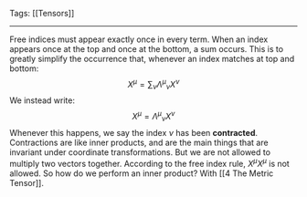 Tags: [[Tensors]]
___
Free indices must appear exactly once in every term. When an index appears once at the top and once at the bottom, a sum occurs. This is to greatly simplify the occurrence that, whenever an index matches at top and bottom:
$$X^\mu=\sum_\nu {\Lambda^\mu}_\nu X^\nu$$
We instead write:
$$X^\mu={\Lambda^\mu}_\nu X^\nu$$
Whenever this happens, we say the index $\nu$ has been **contracted**. Contractions are like inner products, and are the main things that are invariant under coordinate transformations. But we are not allowed to multiply two vectors together. According to the free index rule, $X^\mu X^\mu$ is not allowed. So how do we perform an inner product? With [[4 The Metric Tensor]]. 